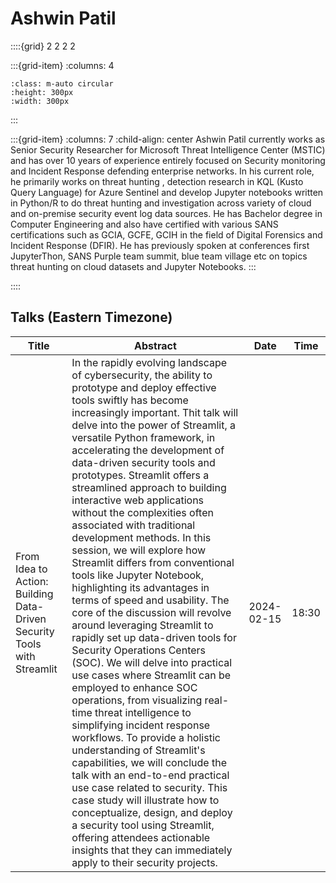 # Ashwin Patil

::::{grid} 2 2 2 2

:::{grid-item}
:columns: 4

```{image} ../images/speakers/AshwinPatil.png
:class: m-auto circular
:height: 300px
:width: 300px
```

:::

:::{grid-item}
:columns: 7
:child-align: center
Ashwin Patil currently works as Senior Security Researcher for Microsoft Threat Intelligence Center (MSTIC) and has over 10 years of experience entirely focused on Security monitoring and Incident Response defending enterprise networks. In his current role, he primarily works on threat hunting , detection research in KQL (Kusto Query Language) for Azure Sentinel and develop Jupyter notebooks written in Python/R to do threat hunting and investigation across variety of cloud and on-premise security event log data sources. He has Bachelor degree in Computer Engineering and also have certified with various SANS certifications such as GCIA, GCFE, GCIH in the field of Digital Forensics and Incident Response (DFIR). He has previously spoken at conferences first JupyterThon, SANS Purple team summit, blue team village etc on topics threat hunting on cloud datasets and Jupyter Notebooks.
:::

::::

## Talks (Eastern Timezone)

| Title | Abstract | Date | Time |
| ----- | -------- | ---- | ---- |
| From Idea to Action: Building Data-Driven Security Tools with Streamlit | In the rapidly evolving landscape of cybersecurity, the ability to prototype and deploy effective tools swiftly has become increasingly important. Thit talk will delve into the power of Streamlit, a versatile Python framework, in accelerating the development of data-driven security tools and prototypes. Streamlit offers a streamlined approach to building interactive web applications without the complexities often associated with traditional development methods. In this session, we will explore how Streamlit differs from conventional tools like Jupyter Notebook, highlighting its advantages in terms of speed and usability. The core of the discussion will revolve around leveraging Streamlit to rapidly set up data-driven tools for Security Operations Centers (SOC). We will delve into practical use cases where Streamlit can be employed to enhance SOC operations, from visualizing real-time threat intelligence to simplifying incident response workflows. To provide a holistic understanding of Streamlit's capabilities, we will conclude the talk with an end-to-end practical use case related to security. This case study will illustrate how to conceptualize, design, and deploy a security tool using Streamlit, offering attendees actionable insights that they can immediately apply to their security projects. | 2024-02-15 | 18:30 |
